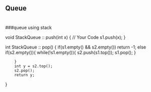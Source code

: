 ## Queue
##
#
###queue using stack

void StackQueue :: push(int x)
{
    // Your Code
    s1.push(x);
}

int StackQueue :: pop()
{
        if(s1.empty() && s2.empty()) return -1;
        else if(s2.empty()){
        while(!s1.empty()){
            s2.push(s1.top());
            s1.pop();
        }
        
        }
        int y = s2.top();
        s2.pop();
        return y;
}
#
